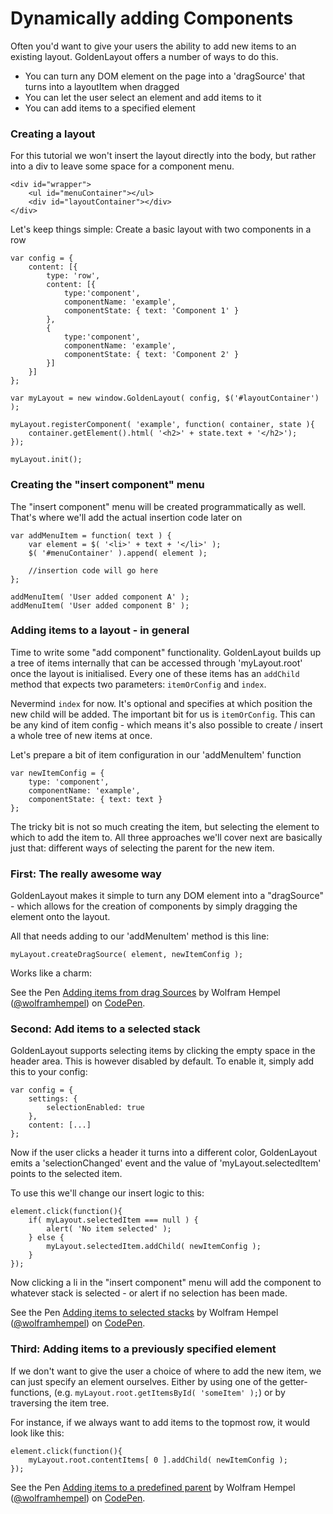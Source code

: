 Dynamically adding Components
===================================
Often you'd want to give your users the ability to add new items to an existing layout. GoldenLayout offers a number of ways to do this.

- You can turn any DOM element on the page into a 'dragSource' that turns into a layoutItem when dragged
- You can let the user select an element and add items to it
- You can add items to a specified element

### Creating a layout
For this tutorial we won't insert the layout directly into the body, but rather into a div to leave some space for a component menu.
	
	<div id="wrapper">
		<ul id="menuContainer"></ul>
		<div id="layoutContainer"></div>
	</div>

Let's keep things simple: Create a basic layout with two components in a row

    var config = {
		content: [{
			type: 'row',
			content: [{
				type:'component',
				componentName: 'example',
				componentState: { text: 'Component 1' }
			},
			{
				type:'component',
				componentName: 'example',
				componentState: { text: 'Component 2' }
			}]
		}]
	};
    
    var myLayout = new window.GoldenLayout( config, $('#layoutContainer') );

    myLayout.registerComponent( 'example', function( container, state ){
		container.getElement().html( '<h2>' + state.text + '</h2>');
	});
    
    myLayout.init();
    
### Creating the "insert component" menu
The "insert component" menu will be created programmatically as well. That's where we'll add the actual insertion code later on

    var addMenuItem = function( text ) {
    	var element = $( '<li>' + text + '</li>' );
    	$( '#menuContainer' ).append( element );
    
        //insertion code will go here
    };

    addMenuItem( 'User added component A' );
	addMenuItem( 'User added component B' );
    
### Adding items to a layout - in general

Time to write some "add component" functionality. GoldenLayout builds up a tree of items internally that can be accessed through 'myLayout.root' once the layout is initialised. Every one of these items has an `addChild` method that expects two parameters: `itemOrConfig` and `index`. 

Nevermind `index` for now. It's optional and specifies at which position the new child will be added. The important bit for us is `itemOrConfig`. This can be any kind of item config - which means it's also possible to create / insert a whole tree of new items at once.

Let's prepare a bit of item configuration in our 'addMenuItem' function

    var newItemConfig = {
		type: 'component',
		componentName: 'example',
		componentState: { text: text }
	};

The tricky bit is not so much creating the item, but selecting the element to which to add the item to. All three approaches we'll cover next are basically just that: different ways of selecting the parent for the new item.

### First: The really awesome way
GoldenLayout makes it simple to turn any DOM element into a "dragSource" - which allows for the creation of components by simply dragging the element onto the layout.

All that needs adding to our 'addMenuItem' method is this line:

    myLayout.createDragSource( element, newItemConfig );
    
Works like a charm:

<p data-height="268" data-theme-id="7376" data-slug-hash="d508753b29c3001c24218bf3a6b25141" data-default-tab="result" class='codepen'>See the Pen <a href='http://codepen.io/wolframhempel/pen/d508753b29c3001c24218bf3a6b25141/'>Adding items from drag Sources</a> by Wolfram Hempel (<a href='http://codepen.io/wolframhempel'>@wolframhempel</a>) on <a href='http://codepen.io'>CodePen</a>.</p>
<script async src="//codepen.io/assets/embed/ei.js"></script>


### Second: Add items to a selected stack
GoldenLayout supports selecting items by clicking the empty space in the header area. This is however disabled by default. To enable it, simply add this to your config:

    var config = {
        settings: {
            selectionEnabled: true
        },
        content: [...]
    };

Now if the user clicks a header it turns into a different color, GoldenLayout emits a 'selectionChanged' event and the value of 'myLayout.selectedItem' points to the selected item.

To use this we'll change our insert logic to this:

    element.click(function(){
		if( myLayout.selectedItem === null ) {
			alert( 'No item selected' );
		} else {
			myLayout.selectedItem.addChild( newItemConfig );
		}
	});
    
Now clicking a li in the "insert component" menu will add the component to whatever
stack is selected - or alert if no selection has been made.

<p data-height="268" data-theme-id="7376" data-slug-hash="9dd68b285dc421364ac9ec13f2bdc999" data-default-tab="result" class='codepen'>See the Pen <a href='http://codepen.io/wolframhempel/pen/9dd68b285dc421364ac9ec13f2bdc999/'>Adding items to selected stacks</a> by Wolfram Hempel (<a href='http://codepen.io/wolframhempel'>@wolframhempel</a>) on <a href='http://codepen.io'>CodePen</a>.</p>
<script async src="//codepen.io/assets/embed/ei.js"></script>

### Third: Adding items to a previously specified element
If we don't want to give the user a choice of where to add the new item, we can just specify an element ourselves. Either by using one of the getter-functions, (e.g. `myLayout.root.getItemsById( 'someItem' );`) or by traversing the item tree.

For instance, if we always want to add items to the topmost row, it would look like this:

	element.click(function(){
		myLayout.root.contentItems[ 0 ].addChild( newItemConfig );
	});

<p data-height="268" data-theme-id="7376" data-slug-hash="cdcb9de8e7b305d2ec81b4ae4e392832" data-default-tab="result" class='codepen'>See the Pen <a href='http://codepen.io/wolframhempel/pen/cdcb9de8e7b305d2ec81b4ae4e392832/'>Adding items to a predefined parent</a> by Wolfram Hempel (<a href='http://codepen.io/wolframhempel'>@wolframhempel</a>) on <a href='http://codepen.io'>CodePen</a>.</p>
<script async src="//codepen.io/assets/embed/ei.js"></script>